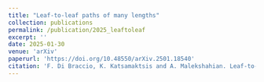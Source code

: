```yaml
---
title: "Leaf-to-leaf paths of many lengths"
collection: publications
permalink: /publication/2025_leaftoleaf
excerpt: ''
date: 2025-01-30
venue: 'arXiv'
paperurl: 'https://doi.org/10.48550/arXiv.2501.18540'
citation: 'F. Di Braccio, K. Katsamaktsis and A. Malekshahian. Leaf-to-leaf paths of many lengths. arXiv:2501.18540 (2025).'
---
```


